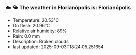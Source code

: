 ### ☁️ 🌤️  The weather in Florianópolis is: Florianópolis

- Temperature: 20.53°C
- On flesh: 20.96°C
- Relative air humidity: 89%
- Rain: 0.0 mm
- Description: Broken clouds
- last updated: 2025-09-03T18:24:05.251654
